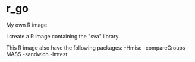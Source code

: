 # r_go
My own R image

I create a R image containing the "sva" library.

This R image also have the following packages:
-Hmisc
-compareGroups
-MASS
-sandwich
-lmtest
